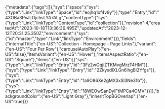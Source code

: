 {"metadata":{"tags":[]},"sys":{"space":{"sys":{"type":"Link","linkType":"Space","id":"eojhq1xf4v9y"}},"type":"Entry","id":"4XOBa3PvJLOjc5sLYA7ALg","contentType":{"sys":{"type":"Link","linkType":"ContentType","id":"collection"}},"revision":4,"createdAt":"2023-10-18T13:36:36.495Z","updatedAt":"2023-12-12T20:31:25.350Z","environment":{"sys":{"id":"master","type":"Link","linkType":"Environment"}}},"fields":{"internalTitle":{"en-US":"Collection - Homepage - Page Links"},"variant":{"en-US":"Four Per Row"},"carouselAutoPlay":{"en-US":false},"itemsVariant":{"en-US":"Hover"},"itemsAspectRatio":{"en-US":"Square"},"items":{"en-US":[{"sys":{"type":"Link","linkType":"Entry","id":"3Fz2wOqjiZTKMvgMrzT4HM"}},{"sys":{"type":"Link","linkType":"Entry","id":"2ZkysdlXLGn6lhgBl2Yfgs"}},{"sys":{"type":"Link","linkType":"Entry","id":"1a9O86Xe2gMX3xSI3Ne31b"}},{"sys":{"type":"Link","linkType":"Entry","id":"18WEOwSanDyIFtMPCa4OMV"}}]},"backgroundColor":{"en-US":"Light Gray"},"inheritTopBGOverlap":{"en-US":true}}}